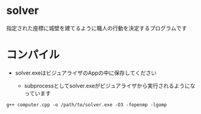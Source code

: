 # solver

指定された座標に城壁を建てるように職人の行動を決定するプログラムです

# コンパイル

- solver.exeはビジュアライザのAppの中に保存してください

  - subprocessとしてsolver.exeがビジュアライザから実行されるようになっています

```
g++ computer.cpp -o /path/to/solver.exe -O3 -fopenmp -lgomp
```
